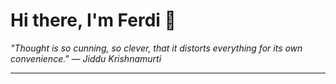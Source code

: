 <h1>Hi there, I'm Ferdi 👋</h1>

<p><em>
  "Thought is so cunning, so clever, that it distorts everything for its own convenience." — Jiddu Krishnamurti
</em></p>

---
